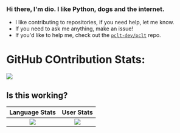 ### Hi there, I'm dio. I like Python, dogs and the internet.

- I like contributing to repositories, if you need help, let me know.
- If you need to ask me anything, make an issue!
- If you'd like to help me, check out the [```pclt-dev/pclt```](https://github.com/pclt-dev/pclt) repo.


# GitHub COntribution Stats:
![](https://github-readme-streak-stats.herokuapp.com/?user=IThinkImOKAY&theme=dark)


## Is this working?

Language Stats             |  User Stats
:-------------------------:|:-------------------------:
![](https://github-readme-stats.vercel.app/api/top-langs/?username=ithinkimokay&theme=dark&exclude_repo=website&layout=compact)  |  ![](https://github-readme-stats.vercel.app/api?username=ithinkimokay&show_icons=true&theme=dark)
